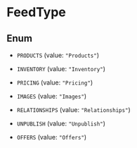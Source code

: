 
# FeedType

## Enum


* `PRODUCTS` (value: `"Products"`)

* `INVENTORY` (value: `"Inventory"`)

* `PRICING` (value: `"Pricing"`)

* `IMAGES` (value: `"Images"`)

* `RELATIONSHIPS` (value: `"Relationships"`)

* `UNPUBLISH` (value: `"Unpublish"`)

* `OFFERS` (value: `"Offers"`)



